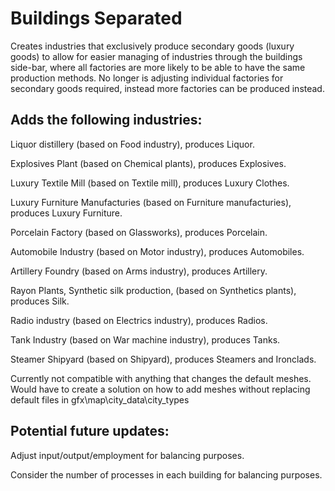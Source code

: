 # Buildings Separated
Creates industries that exclusively produce secondary goods (luxury goods) to allow for easier managing of industries through the buildings side-bar, where all factories are more likely to be able to have the same production methods. No longer is adjusting individual factories for secondary goods required, instead more factories can be produced instead.

## Adds the following industries:

Liquor distillery (based on Food industry), produces Liquor.

Explosives Plant (based on Chemical plants), produces Explosives.

Luxury Textile Mill (based on Textile mill), produces Luxury Clothes.

Luxury Furniture Manufacturies (based on Furniture manufacturies), produces Luxury Furniture.

Porcelain Factory (based on Glassworks), produces Porcelain.

Automobile Industry (based on Motor industry), produces Automobiles.

Artillery Foundry (based on Arms industry), produces Artillery.

Rayon Plants, Synthetic silk production, (based on Synthetics plants), produces Silk.

Radio industry (based on Electrics industry), produces Radios.

Tank Industry (based on War machine industry), produces Tanks.

Steamer Shipyard (based on Shipyard), produces Steamers and Ironclads.


Currently not compatible with anything that changes the default meshes.
Would have to create a solution on how to add meshes without replacing default files in gfx\map\city_data\city_types


## Potential future updates:

Adjust input/output/employment for balancing purposes.

Consider the number of processes in each building for balancing purposes. 
